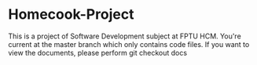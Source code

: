 # Homecook-Project
This is a project of Software Development subject at FPTU HCM.
You're current at the master branch which only contains code files. If you want to view the documents,
please perform git checkout docs
